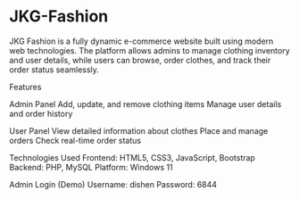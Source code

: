 # JKG-Fashion
JKG Fashion is a fully dynamic e-commerce website built using modern web technologies.
The platform allows admins to manage clothing inventory and user details, while users can browse, order clothes, and track their order status seamlessly.

Features

Admin Panel
Add, update, and remove clothing items
Manage user details and order history

User Panel
View detailed information about clothes
Place and manage orders
Check real-time order status


Technologies Used
Frontend: HTML5, CSS3, JavaScript, Bootstrap
Backend: PHP, MySQL
Platform: Windows 11


Admin Login (Demo)
Username: dishen
Password: 6844
